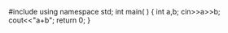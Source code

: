 #include<iostream>
using namespace std;
int main( )
{
	int a,b;
	cin>>a>>b;
	cout<<"a+b";
	return 0;
}